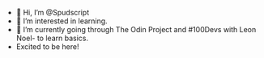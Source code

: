 - 👋 Hi, I’m @Spudscript
- 👀 I’m interested in learning.
- 🌱 I’m currently going through The Odin Project and #100Devs with Leon Noel- to learn basics.
- Excited to be here!

